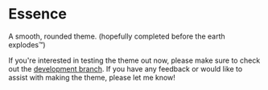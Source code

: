 # Essence
A smooth, rounded theme. (hopefully completed before the earth explodes:tm:)

If you're interested in testing the theme out now, please make sure to check out the [development branch](https://github.com/discord-extensions/midnight-essence/tree/dev). If you have any feedback or would like to assist with making the theme, please let me know!
